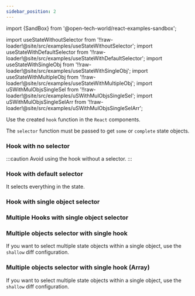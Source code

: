 ```yaml
---
sidebar_position: 2
---
```


import {SandBox} from '@open-tech-world/react-examples-sandbox';

import useStateWithoutSelector from '!!raw-loader!@site/src/examples/useStateWithoutSelector';
import useStateWithDefaultSelector from '!!raw-loader!@site/src/examples/useStateWithDefaultSelector';
import useStateWithSingleObj from '!!raw-loader!@site/src/examples/useStateWithSingleObj';
import useStateWithMultipleObj from '!!raw-loader!@site/src/examples/useStateWithMultipleObj';
import uSWithMulObjsSingleSel from '!!raw-loader!@site/src/examples/uSWithMulObjsSingleSel';
import uSWithMulObjsSingleSelArr from '!!raw-loader!@site/src/examples/uSWithMulObjsSingleSelArr';

Use the created `hook` function in the `React` components.

The `selector` function must be passed to get `some` or `complete` state objects.

### Hook with no selector

:::caution
Avoid using the hook without a selector.
:::

<SandBox lib="react-state" code={useStateWithoutSelector} />

### Hook with default selector

It selects everything in the state.

<SandBox lib="react-state" code={useStateWithDefaultSelector} />

### Hook with single object selector

<SandBox lib="react-state" code={useStateWithSingleObj} />

### Multiple Hooks with single object selector

<SandBox lib="react-state" code={useStateWithMultipleObj} />

### Multiple objects selector with single hook

If you want to select multiple state objects within a single object, use the `shallow` diff configuration.

<SandBox lib="react-state" code={uSWithMulObjsSingleSel} />

### Multiple objects selector with single hook (Array)

If you want to select multiple state objects within a single object, use the `shallow` diff configuration.

<SandBox lib="react-state" code={uSWithMulObjsSingleSelArr} />
